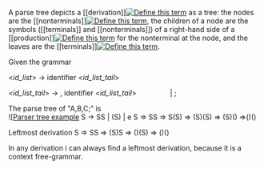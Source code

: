 A parse tree depicts a [[derivation]][![Define this term](https://www.cs.fsu.edu/~engelen/courses/COP402003/define.gif)](https://www.cs.fsu.edu/~engelen/courses/COP402003/board.html#derivation) as a tree: the nodes are the [[nonterminals]][![Define this term](https://www.cs.fsu.edu/~engelen/courses/COP402003/define.gif)](https://www.cs.fsu.edu/~engelen/courses/COP402003/board.html#nonterminal), the children of a node are the symbols ([[terminals]] and [[nonterminals]]) of a right-hand side of a [[production]][![Define this term](https://www.cs.fsu.edu/~engelen/courses/COP402003/define.gif)](https://www.cs.fsu.edu/~engelen/courses/COP402003/board.html#production) for the nonterminal at the node, and the leaves are the [[terminals]][![Define this term](https://www.cs.fsu.edu/~engelen/courses/COP402003/define.gif)](https://www.cs.fsu.edu/~engelen/courses/COP402003/board.html#terminal).

Given the grammar

<_id_list_> -> identifier <_id_list_tail_>

<_id_list_tail_> -> , identifier <_id_list_tail_>
                | ;

The parse tree of "A,B,C;" is  
![[Parser tree example](https://www.cs.fsu.edu/~engelen/courses/COP402003/topdown4.gif)
S -> SS | (S) | e
S => SS => S(S)
=> (S)(S)
=> (S)()
=>()()

Leftmost derivation
S => SS => (S)S
=> ()(S)
=> ()()

In any derivation i can always find a leftmost derivation, because it is a context free-grammar.